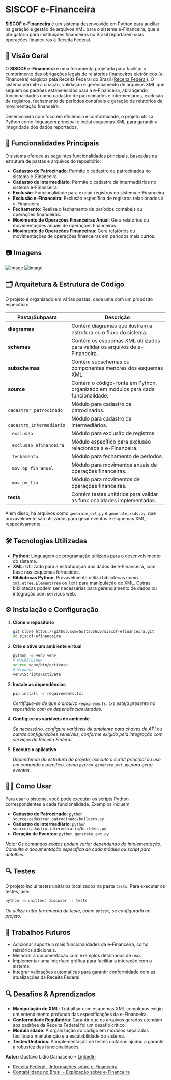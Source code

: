 # SISCOF e-Financeira

**SISCOF e-Financeira** é um sistema desenvolvido em Python para auxiliar na geração e gestão de arquivos XML para o sistema e-Financeira, que é obrigatório para instituições financeiras no Brasil reportarem suas operações financeiras à Receita Federal.

## 🏦 Visão Geral

O **SISCOF e-Financeira** é uma ferramenta projetada para facilitar o cumprimento das obrigações legais de relatórios financeiros eletrônicos (e-Financeira) exigidos pela Receita Federal do Brasil ([Receita Federal](http://sped.rfb.gov.br/projeto/show/1179)). O sistema permite a criação, validação e gerenciamento de arquivos XML que seguem os padrões estabelecidos para a e-Financeira, abrangendo funcionalidades como cadastro de patrocinados e intermediários, exclusão de registros, fechamento de períodos contábeis e geração de relatórios de movimentação financeira.

Desenvolvido com foco em eficiência e conformidade, o projeto utiliza Python como linguagem principal e inclui esquemas XML para garantir a integridade dos dados reportados.

## 🚀 Funcionalidades Principais

O sistema oferece as seguintes funcionalidades principais, baseadas na estrutura de pastas e arquivos do repositório:

- **Cadastro de Patrocinado**: Permite o cadastro de patrocinados no sistema e-Financeira.
- **Cadastro de Intermediário**: Permite o cadastro de intermediários no sistema e-Financeira.
- **Exclusão**: Funcionalidade para excluir registros no sistema e-Financeira.
- **Exclusão e-Financeira**: Exclusão específica de registros relacionados à e-Financeira.
- **Fechamento**: Realiza o fechamento de períodos contábeis ou operações financeiras.
- **Movimento de Operações Financeiras Anual**: Gera relatórios ou movimentações anuais de operações financeiras.
- **Movimento de Operações Financeiras**: Gera relatórios ou movimentações de operações financeiras em períodos mais curtos.

## 📷 Imagens

![image](https://github.com/user-attachments/assets/29e4fd05-85c4-4091-9a62-ebd2d54744b5)
![image](https://github.com/user-attachments/assets/758a16f6-95c1-4a6b-87e6-df6f388dffee)


## 🗂 Arquitetura & Estrutura de Código

O projeto é organizado em várias pastas, cada uma com um propósito específico:

| Pasta/Subpasta | Descrição |
|----------------|-----------|
| **diagramas** | Contém diagramas que ilustram a estrutura ou o fluxo do sistema. |
| **schemas** | Contém os esquemas XML utilizados para validar os arquivos de e-Financeira. |
| **subschemas** | Contém subschemas ou componentes menores dos esquemas XML. |
| **source** | Contém o código-fonte em Python, organizado em módulos para cada funcionalidade: |
| &nbsp;&nbsp; `cadastrar_patrocinado` | Módulo para cadastro de patrocinados. |
| &nbsp;&nbsp; `cadastro_intermediario` | Módulo para cadastro de intermediários. |
| &nbsp;&nbsp; `exclusao` | Módulo para exclusão de registros. |
| &nbsp;&nbsp; `exclusao_efinanceira` | Módulo específico para exclusão relacionada à e-Financeira. |
| &nbsp;&nbsp; `fechamento` | Módulo para fechamento de períodos. |
| &nbsp;&nbsp; `mov_op_fin_anual` | Módulo para movimentos anuais de operações financeiras. |
| &nbsp;&nbsp; `mov_ov_fin` | Módulo para movimentos de operações financeiras. |
| **tests** | Contém testes unitários para validar as funcionalidades implementadas. |

Além disso, há arquivos como `generate_evt.py` e `generate_xsds.py`, que provavelmente são utilizados para gerar eventos e esquemas XML, respectivamente.

## 🛠️ Tecnologias Utilizadas

- **Python**: Linguagem de programação utilizada para o desenvolvimento do sistema.
- **XML**: Utilizado para a estruturação dos dados de e-Financeira, com base nos esquemas fornecidos.
- **Bibliotecas Python**: Provavelmente utiliza bibliotecas como `xml.etree.ElementTree` ou `lxml` para manipulação de XML. Outras bibliotecas podem ser necessárias para gerenciamento de dados ou integração com serviços web.

## ⚙️ Instalação e Configuração

1. **Clone o repositório**

   ```bash
   git clone https://github.com/GustavoGLD/siscof-efinanceira.git
   cd siscof-efinanceira
   ```

2. **Crie e ative um ambiente virtual**

   ```bash
   python -m venv venv
   # macOS/Linux
   source venv/bin/activate
   # Windows
   venv\Scripts\activate
   ```

3. **Instale as dependências**

   ```bash
   pip install -r requirements.txt
   ```

   *Certifique-se de que o arquivo `requirements.txt` esteja presente no repositório com as dependências listadas.*

4. **Configure as variáveis de ambiente**

   *Se necessário, configure variáveis de ambiente para chaves de API ou outras configurações sensíveis, conforme exigido pela integração com serviços da Receita Federal.*

5. **Execute o aplicativo**

   *Dependendo da estrutura do projeto, execute o script principal ou use um comando específico, como `python generate_evt.py` para gerar eventos.*

## 👩‍💻 Como Usar

Para usar o sistema, você pode executar os scripts Python correspondentes a cada funcionalidade. Exemplos incluem:

- **Cadastro de Patrocinado**: `python source/cadastrar_patrocinado/builders.py`
- **Cadastro de Intermediário**: `python source/cadastro_intermediario/builders.py`
- **Geração de Eventos**: `python generate_evt.py`

*Nota: Os comandos exatos podem variar dependendo da implementação. Consulte a documentação específica de cada módulo ou script para detalhes.*

## 🔍 Testes

O projeto inclui testes unitários localizados na pasta `tests`. Para executar os testes, use:

```bash
python -m unittest discover -s tests
```

*Ou utilize outra ferramenta de teste, como `pytest`, se configurada no projeto.*

## 🚧 Trabalhos Futuros

- Adicionar suporte a mais funcionalidades da e-Financeira, como relatórios adicionais.
- Melhorar a documentação com exemplos detalhados de uso.
- Implementar uma interface gráfica para facilitar a interação com o sistema.
- Integrar validações automáticas para garantir conformidade com as atualizações da Receita Federal.

## 🔍 Desafios & Aprendizados

- **Manipulação de XML**: Trabalhar com esquemas XML complexos exigiu um entendimento profundo das especificações da e-Financeira.
- **Conformidade Regulatória**: Garantir que os arquivos gerados atendam aos padrões da Receita Federal foi um desafio crítico.
- **Modularidade**: A organização do código em módulos separados facilitou a manutenção e a escalabilidade do sistema.
- **Testes Unitários**: A implementação de testes unitários ajudou a garantir a robustez das funcionalidades.

**Autor:** Gustavo Lídio Damaceno • [LinkedIn](https://www.linkedin.com/in/gustavo-lidio-damaceno/)

- [Receita Federal - Informações sobre e-Financeira](http://sped.rfb.gov.br/projeto/show/1179)
- [Contabilidade no Brasil - Explicação sobre e-Financeira](https://www.contabilidadenobrasil.com.br/e-financeira/)
